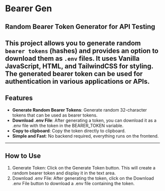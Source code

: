 # Bearer Gen
Random Bearer Token Generator for API Testing
---
This project allows you to generate random `bearer tokens` (hashes) and provides an option to download them as `.env` files. It uses Vanilla JavaScript, HTML, and TailwindCSS for styling. The generated bearer token can be used for authentication in various applications or APIs.
---
## Features
- **Generate Random Bearer Tokens**: Generate random 32-character tokens that can be used as bearer tokens.
- **Download .env File**: After generating a token, you can download it as a .env file with the token in the BEARER_TOKEN variable.
- **Copy to clipboard**: Copy the token directly to clipboard.
- **Simple and Fast**: No backend required, everything runs on the frontend.

---
## How to Use
1. Generate Token: Click on the Generate Token button. This will create a random bearer token and display it in the text area.
2. Download .env File: After generating the token, click on the Download .env File button to download a .env file containing the token.
